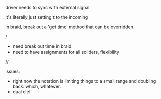 driver needs to sync with external signal 

it's literally just setting t to the incoming

in braid, break out a 'get time' method that can be overridden

/

- need break out time in braid
- need to have assignments for all soliders, flexibility


//



issues:
- right now the notation is limiting things to a small range and doubling back. which, whatever.
- dual clef